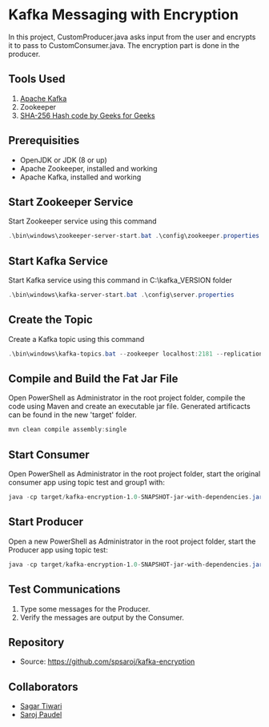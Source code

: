 # Kafka Messaging with Encryption
 
In this project, CustomProducer.java asks input from the user and encrypts it to pass to CustomConsumer.java. The encryption part is done in the producer.

## Tools Used
1. [Apache Kafka](https://kafka.apache.org/)
2. Zookeeper
3. [SHA-256 Hash code by Geeks for Geeks](https://www.geeksforgeeks.org/sha-256-hash-in-java/#:~:text=In%20Cryptography%2C%20SHA%20is%20cryptographic,security)

## Prerequisities

* OpenJDK or JDK (8 or up)
* Apache Zookeeper, installed and working
* Apache Kafka, installed and working

## Start Zookeeper Service

Start Zookeeper service using this command 
```Powershell
.\bin\windows\zookeeper-server-start.bat .\config\zookeeper.properties 
```
## Start Kafka Service

Start Kafka service using this command in C:\kafka_VERSION folder
```Powershell
.\bin\windows\kafka-server-start.bat .\config\server.properties
```

## Create the Topic

Create a Kafka topic using this command 

```PowerShell
.\bin\windows\kafka-topics.bat --zookeeper localhost:2181 --replication-factor 1 --partitions 1 --create --topic test
```

## Compile and Build the Fat Jar File

Open PowerShell as Administrator in the root project folder, compile the code using Maven and create an executable jar file. Generated artificacts can be found in the new 'target' folder.

```PowerShell
mvn clean compile assembly:single
```

## Start Consumer

Open PowerShell as Administrator in the root project folder, start the original consumer app using topic test and group1 with:

```PowerShell
java -cp target/kafka-encryption-1.0-SNAPSHOT-jar-with-dependencies.jar edu.nwmissouri.ncd.CustomConsumer test group1
```

## Start Producer

Open a new PowerShell as Administrator in the root project folder, start the Producer app using topic test:

```PowerShell
java -cp target/kafka-encryption-1.0-SNAPSHOT-jar-with-dependencies.jar edu.nwmissouri.ncd.CustomProducer test
```

## Test Communications

1. Type some messages for the Producer.
1. Verify the messages are output by the Consumer.

## Repository

- Source: https://github.com/spsaroj/kafka-encryption

## Collaborators

- [Sagar Tiwari](https://github.com/005sagar)
- [Saroj Paudel](https://github.com/spsaroj)

